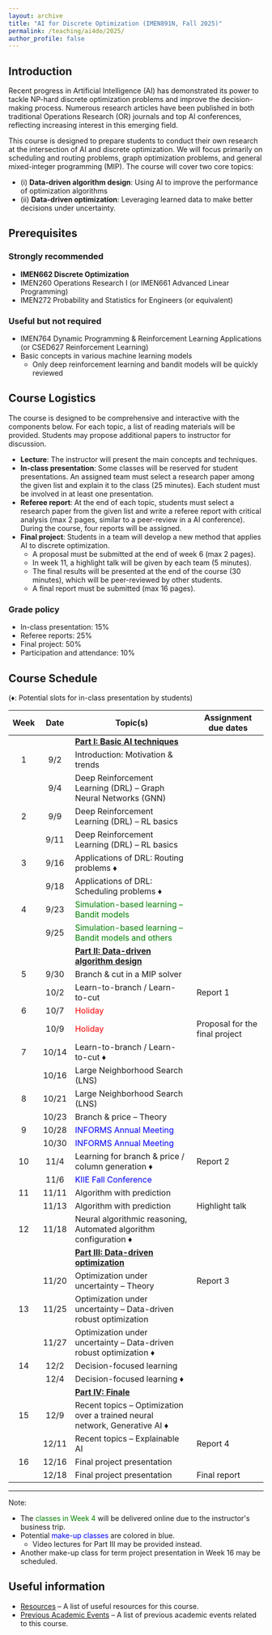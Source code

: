 ```yaml
---
layout: archive
title: "AI for Discrete Optimization (IMEN891N, Fall 2025)"
permalink: /teaching/ai4do/2025/
author_profile: false
---
```

## Introduction

Recent progress in Artificial Intelligence (AI) has demonstrated its power to tackle NP-hard discrete optimization problems and improve the decision-making process. Numerous research articles have been published in both traditional Operations Research (OR) journals and top AI conferences, reflecting increasing interest in this emerging field.

This course is designed to prepare students to conduct their own research at the intersection of AI and discrete optimization. We will focus primarily on scheduling and routing problems, graph optimization problems, and general mixed-integer programming (MIP). The course will cover two core topics:

* (i) **Data-driven algorithm design**: Using AI to improve the performance of optimization algorithms
* (ii) **Data-driven optimization**: Leveraging learned data to make better decisions under uncertainty.

## Prerequisites

### Strongly recommended

* **IMEN662 Discrete Optimization**
* IMEN260 Operations Research I (or IMEN661 Advanced Linear Programming)
* IMEN272 Probability and Statistics for Engineers (or equivalent)

### Useful but not required

* IMEN764 Dynamic Programming & Reinforcement Learning Applications (or CSED627 Reinforcement Learning)
* Basic concepts in various machine learning models
  * Only deep reinforcement learning and bandit models will be quickly reviewed

## Course Logistics

The course is designed to be comprehensive and interactive with the components below. For each topic, a list of reading materials will be provided. Students may propose additional papers to instructor for discussion.

* **Lecture**: The instructor will present the main concepts and techniques.
* **In-class presentation**: Some classes will be reserved for student presentations. An assigned team must select a research paper among the given list and explain it to the class (25 minutes). Each student must be involved in at least one presentation.
* **Referee report**: At the end of each topic, students must select a research paper from the given list and write a referee report with critical analysis (max 2 pages, similar to a peer-review in a AI conference). During the course, four reports will be assigned.
* **Final project**: Students in a team will develop a new method that applies AI to discrete optimization.
  * A proposal must be submitted at the end of week 6 (max 2 pages).
  * In week 11, a highlight talk will be given by each team (5 minutes).
  * The final results will be presented at the end of the course (30 minutes), which will be peer-reviewed by other students.
  * A final report must be submitted (max 16 pages).

### Grade policy

* In-class presentation: 15%
* Referee reports: 25%
* Final project: 50%
* Participation and attendance: 10%

## Course Schedule

(♦: Potential slots for in-class presentation by students)

| Week  | Date  | Topic(s)                                                                               | Assignment due dates           |
| :---: | :---: | -------------------------------------------------------------------------------------- | ------------------------------ |
|       |       | [**Part I: Basic AI techniques**](/teaching/ai4do/2025/part-1)                         |                                |
|   1   |  9/2  | Introduction: Motivation & trends                                                      |                                |
|       |  9/4  | Deep Reinforcement Learning (DRL) – Graph Neural Networks (GNN)                        |                                |
|   2   |  9/9  | Deep Reinforcement Learning (DRL) – RL basics                                          |                                |
|       | 9/11  | Deep Reinforcement Learning (DRL) – RL basics                                          |                                |
|   3   | 9/16  | Applications of DRL: Routing problems ♦                                                |                                |
|       | 9/18  | Applications of DRL: Scheduling problems ♦                                             |                                |
|   4   | 9/23  | <span style="color:green;">Simulation-based learning – Bandit models</span>            |                                |
|       | 9/25  | <span style="color:green;">Simulation-based learning – Bandit models and others</span> |                                |
|       |       | [**Part II: Data-driven algorithm design**](/teaching/ai4do/2025/part-2)               |                                |
|   5   | 9/30  | Branch & cut in a MIP solver                                                           |                                |
|       | 10/2  | Learn-to-branch / Learn-to-cut                                                         | Report 1                       |
|   6   | 10/7  | <span style="color:red;">Holiday</span>                                                |                                |
|       | 10/9  | <span style="color:red;">Holiday</span>                                                | Proposal for the final project |
|   7   | 10/14 | Learn-to-branch / Learn-to-cut  ♦                                                      |                                |
|       | 10/16 | Large Neighborhood Search (LNS)                                                        |                                |
|   8   | 10/21 | Large Neighborhood Search (LNS)                                                        |                                |
|       | 10/23 | Branch & price – Theory                                                                |                                |
|   9   | 10/28 | <span style="color:blue;"> INFORMS Annual Meeting  </span>                             |                                |
|       | 10/30 | <span style="color:blue;"> INFORMS Annual Meeting  </span>                             |                                |
|  10   | 11/4  | Learning for branch & price / column generation  ♦                                     | Report 2                       |
|       | 11/6  | <span style="color:blue;"> KIIE Fall Conference  </span>                               |                                |
|  11   | 11/11 | Algorithm with prediction                                                              |                                |
|       | 11/13 | Algorithm with prediction                                                              | Highlight talk                 |
|  12   | 11/18 | Neural algorithmic reasoning, Automated algorithm configuration  ♦                     |                                |
|       |       | [**Part III: Data-driven optimization**](/teaching/ai4do/2025/part-3)                  |                                |
|       | 11/20 | Optimization under uncertainty – Theory                                                | Report 3                       |
|  13   | 11/25 | Optimization under uncertainty – Data-driven robust optimization                       |                                |
|       | 11/27 | Optimization under uncertainty – Data-driven robust optimization  ♦                    |                                |
|  14   | 12/2  | Decision-focused learning                                                              |                                |
|       | 12/4  | Decision-focused learning  ♦                                                           |                                |
|       |       | [**Part IV: Finale**](/teaching/ai4do/2025/part-4)                                     |                                |
|  15   | 12/9  | Recent topics – Optimization over a trained neural network, Generative AI  ♦           |                                |
|       | 12/11 | Recent topics – Explainable AI                                                         | Report 4                       |
|  16   | 12/16 | Final project presentation                                                             |                                |
|       | 12/18 | Final project presentation                                                             | Final report                   |

---

Note:

* The <span style="color:green;">classes in Week 4</span> will be delivered online due to the instructor's business trip.
* Potential <span style="color:blue;">make-up classes</span> are colored in blue.
  * Video lectures for Part III may be provided instead.
* Another make-up class for term project presentation in Week 16 may be scheduled.

## Useful information

* [Resources](/teaching/ai4do/2025/resources) – A list of useful resources for this course.
* [Previous Academic Events](/teaching/ai4do/2025/previous-academic-events) – A list of previous academic events related to this course.
